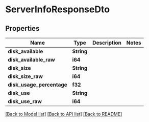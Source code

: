 # ServerInfoResponseDto

## Properties

Name | Type | Description | Notes
------------ | ------------- | ------------- | -------------
**disk_available** | **String** |  | 
**disk_available_raw** | **i64** |  | 
**disk_size** | **String** |  | 
**disk_size_raw** | **i64** |  | 
**disk_usage_percentage** | **f32** |  | 
**disk_use** | **String** |  | 
**disk_use_raw** | **i64** |  | 

[[Back to Model list]](../README.md#documentation-for-models) [[Back to API list]](../README.md#documentation-for-api-endpoints) [[Back to README]](../README.md)


